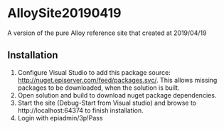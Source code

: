 # AlloySite20190419
A version of the pure Alloy reference site that created at 2019/04/19

Installation
------------

1.  Configure Visual Studio to add this package source: http://nuget.episerver.com/feed/packages.svc/. This allows missing packages to be downloaded, when the solution is built.
2.  Open solution and build to download nuget package dependencies.
3.  Start the site (Debug-Start from Visual studio) and browse to http://localhost:64374 to finish installation. 
4.  Login with epiadmin/3p!Pass
